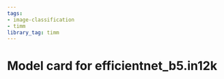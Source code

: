 ```yaml
---
tags:
- image-classification
- timm
library_tag: timm
---
```

# Model card for efficientnet_b5.in12k